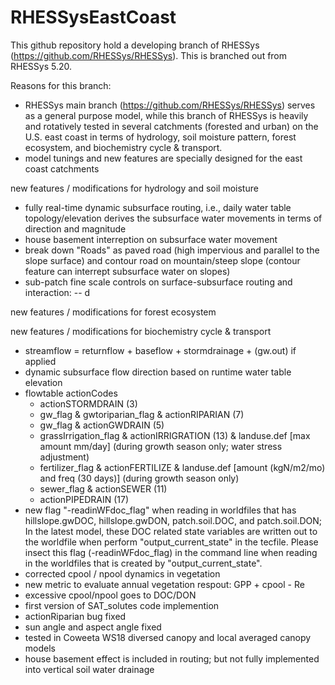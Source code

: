 # RHESSysEastCoast

This github repository hold a developing branch of RHESSys (https://github.com/RHESSys/RHESSys).
This is branched out from RHESSys 5.20.

Reasons for this branch:
- RHESSys main branch (https://github.com/RHESSys/RHESSys) serves as a general purpose model, while this branch of RHESSys is heavily and rotatively tested in several catchments (forested and urban) on the U.S. east coast in terms of hydrology, soil moisture pattern, forest ecosystem, and biochemistry cycle & transport.
- model tunings and new features are specially designed for the east coast catchments

new features / modifications for hydrology and soil moisture
- fully real-time dynamic subsurface routing, i.e., daily water table topology/elevation derives the subsurface water movements in terms of direction and magnitude
- house basement interreption on subsurface water movement
- break down "Roads" as paved road (high impervious and parallel to the slope surface) and contour road on mountain/steep slope (contour feature can interrept subsurface water on slopes)
- sub-patch fine scale controls on surface-subsurface routing and interaction:
-- d


new features / modifications for forest ecosystem



new features / modifications for biochemistry cycle & transport


- streamflow = returnflow + baseflow + stormdrainage + (gw.out) if applied
- dynamic subsurface flow direction based on runtime water table elevation
- flowtable actionCodes
  - actionSTORMDRAIN (3)
  - gw_flag & gwtoriparian_flag & actionRIPARIAN (7)
  - gw_flag & actionGWDRAIN (5)
  - grassIrrigation_flag & actionIRRIGRATION (13) & landuse.def [max amount mm/day] (during growth season only; water stress adjustment)
  - fertilizer_flag & actionFERTILIZE & landuse.def [amount (kgN/m2/mo) and freq (30 days)] (during growth season only)
  - sewer_flag & actionSEWER (11)
  - actionPIPEDRAIN (17)
- new flag "-readinWFdoc_flag" when reading in worldfiles that has hillslope.gwDOC, hillslope.gwDON, patch.soil.DOC, and patch.soil.DON; In the latest model, these DOC related state variables are written out to the worldfile when perform "output_current_state" in the tecfile. Please insect this flag (-readinWFdoc_flag) in the command line when reading in the worldfiles that is created by "output_current_state".
- corrected cpool / npool dynamics in vegetation
- new metric to evaluate annual vegetation respout: GPP + cpool - Re 
- excessive cpool/npool goes to DOC/DON
- first version of SAT_solutes code implemention
- actionRiparian bug fixed
- sun angle and aspect angle fixed 
- tested in Coweeta WS18 diversed canopy and local averaged canopy models
- house basement effect is included in routing; but not fully implemented into vertical soil water drainage
